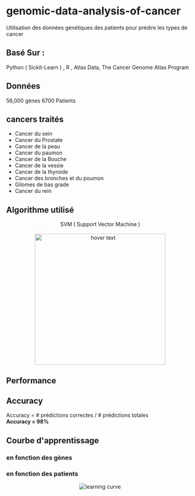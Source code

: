 # genomic-data-analysis-of-cancer
Utilisation des données génétiques des patients pour prédire les types de cancer
## Basé Sur : 
Python ( Sickit-Learn ) , R , Atlas Data, The Cancer Genome Atlas Program
## Données
56,000 gènes
6700 Patients
## cancers traités
- Cancer du sein
- Cancer du Prostate
- Cancer de la peau
- Cancer du paumon
- Cancer de la Bouche
- Cancer de la vessie
- Cancer de la thyroide
- Cancer des bronches et du poumon
- Gilomes de bas grade
- Cancer du rein
## Algorithme utilisé
<p align="center">
  SVM ( Support Vector Machine )
  <br><br>
  <img src="https://zestedesavoir.com/media/galleries/3985/5128cf36-de17-4ebb-9495-90c9d85f006f.png" width="350" title="hover text">
</p>

## Performance 
## Accuracy 
Accuracy = # prédictions correctes / # prédictions totales
<br>
<strong> Accuracy = 98% </strong>
## Courbe d'apprentissage
### en fonction des gènes
### en fonction des patients
<p align="center">
  <img src="https://storage.googleapis.com/kainofreelancerpictures/anes/PATIENT.png" title="learning curve">
</p>

